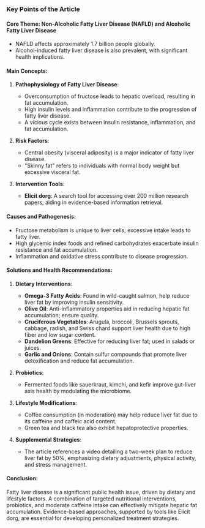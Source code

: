 ### Key Points of the Article

#### Core Theme: Non-Alcoholic Fatty Liver Disease (NAFLD) and Alcoholic Fatty Liver Disease
- NAFLD affects approximately 1.7 billion people globally.
- Alcohol-induced fatty liver disease is also prevalent, with significant health implications.

#### Main Concepts:
1. **Pathophysiology of Fatty Liver Disease**:
   - Overconsumption of fructose leads to hepatic overload, resulting in fat accumulation.
   - High insulin levels and inflammation contribute to the progression of fatty liver disease.
   - A vicious cycle exists between insulin resistance, inflammation, and fat accumulation.

2. **Risk Factors**:
   - Central obesity (visceral adiposity) is a major indicator of fatty liver disease.
   - "Skinny fat" refers to individuals with normal body weight but excessive visceral fat.

3. **Intervention Tools**:
   - **Elicit dorg**: A search tool for accessing over 200 million research papers, aiding in evidence-based information retrieval.

#### Causes and Pathogenesis:
- Fructose metabolism is unique to liver cells; excessive intake leads to fatty liver.
- High glycemic index foods and refined carbohydrates exacerbate insulin resistance and fat accumulation.
- Inflammation and oxidative stress contribute to disease progression.

#### Solutions and Health Recommendations:
1. **Dietary Interventions**:
   - **Omega-3 Fatty Acids**: Found in wild-caught salmon, help reduce liver fat by improving insulin sensitivity.
   - **Olive Oil**: Anti-inflammatory properties aid in reducing hepatic fat accumulation; ensure quality.
   - **Cruciferous Vegetables**: Arugula, broccoli, Brussels sprouts, cabbage, radish, and Swiss chard support liver health due to high fiber and low sugar content.
   - **Dandelion Greens**: Effective for reducing liver fat; used in salads or juices.
   - **Garlic and Onions**: Contain sulfur compounds that promote liver detoxification and reduce fat accumulation.

2. **Probiotics**:
   - Fermented foods like sauerkraut, kimchi, and kefir improve gut-liver axis health by modulating the microbiome.

3. **Lifestyle Modifications**:
   - Coffee consumption (in moderation) may help reduce liver fat due to its caffeine and caffeic acid content.
   - Green tea and black tea also exhibit hepatoprotective properties.

4. **Supplemental Strategies**:
   - The article references a video detailing a two-week plan to reduce liver fat by 50%, emphasizing dietary adjustments, physical activity, and stress management.

#### Conclusion:
Fatty liver disease is a significant public health issue, driven by dietary and lifestyle factors. A combination of targeted nutritional interventions, probiotics, and moderate caffeine intake can effectively mitigate hepatic fat accumulation. Evidence-based approaches, supported by tools like Elicit dorg, are essential for developing personalized treatment strategies.